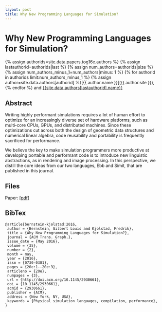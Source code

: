 ```yaml
---
layout: post
title: Why New Programming Languages for Simulation?
---
```

Why New Programming Languages for Simulation?
=============================================

{% assign authorids=site.data.papers.tog16e.authors %}
{% assign lastauthorid=authorids|last %}
{% assign num_authors=authorids|size %}
{% assign num_authors_minus_1=num_authors|minus: 1 %}
{% for authorid in authorids limit:num_authors_minus_1 %} {% assign author=site.data.authors[authorid] %}[{{ author.name }}]({{ author.site }}), {% endfor %} and
[{{site.data.authors[lastauthorid].name}}]({{site.data.authors[lastauthorid].site}})

## Abstract
Writing highly performant simulations requires a lot of human effort to optimize for an increasingly diverse set of hardware platforms, such as multi-core CPUs, GPUs, and distributed machines. Since these optimizations cut across both the design of geometric data structures and numerical linear algebra, code reusability and portability is frequently sacrificed for performance.

We believe the key to make simulation programmers more productive at developing portable and performant code is to introduce new linguistic abstractions, as in rendering and image processing. In this perspective, we distill the core ideas from our two languages, Ebb and Simit, that are published in this journal.

## Files
Paper: [[pdf]]({{site.data.papers.tog16e.paper}})

## BibTex
    @article{bernstein-kjolstad:2016,
     author = {Bernstein, Gilbert Louis and Kjolstad, Fredrik},
     title = {Why New Programming Languages for Simulation?},
     journal = {ACM Trans. Graph.},
     issue_date = {May 2016},
     volume = {35},
     number = {2},
     month = may,
     year = {2016},
     issn = {0730-0301},
     pages = {20e:1--20e:3},
     articleno = {20e},
     numpages = {3},
     url = {http://doi.acm.org/10.1145/2930661},
     doi = {10.1145/2930661},
     acmid = {2930661},
     publisher = {ACM},
     address = {New York, NY, USA},
     keywords = {Physical simulation languages, compilation, performance},
    }
